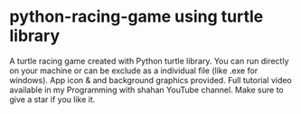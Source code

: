 ﻿# python-racing-game using turtle library
 
A turtle racing game created with Python turtle library. You can run directly on your machine or can be exclude as a individual file (like .exe for windows). App icon & and background graphics provided. Full tutorial video available in my Programming with shahan YouTube channel. Make sure to give a star if you like it.
